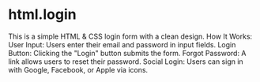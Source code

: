 # html.login
This is a simple HTML &amp; CSS login form with a clean design.  How It Works: User Input: Users enter their email and password in input fields. Login Button: Clicking the "Login" button submits the form. Forgot Password: A link allows users to reset their password. Social Login: Users can sign in with Google, Facebook, or Apple via icons. 
